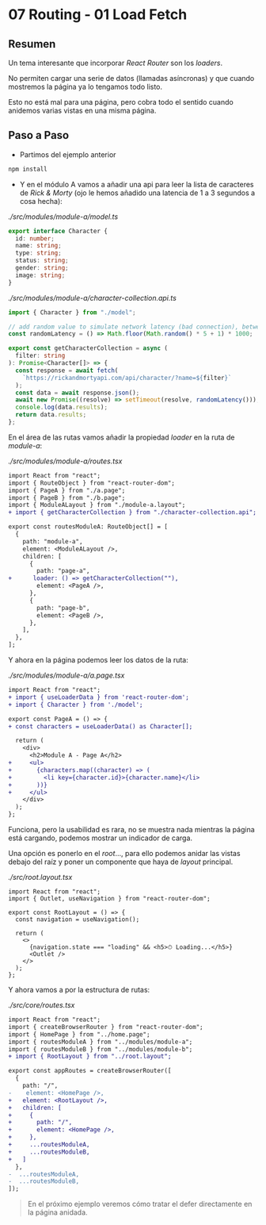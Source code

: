 # 07 Routing - 01 Load Fetch

## Resumen

Un tema interesante que incorporar *React Router* son los *loaders*.

No permiten cargar una serie de datos (llamadas asíncronas) y que cuando mostremos la página ya lo tengamos todo listo.

Esto no está mal para una página, pero cobra todo el sentido cuando anidemos varias vistas en una misma página.

## Paso a Paso

- Partimos del ejemplo anterior

```bash
npm install
```

- Y en el módulo A vamos a añadir una api para leer la lista de caracteres de *Rick & Morty* (ojo le hemos añadido una latencia de 1 a 3 segundos a cosa hecha):

_./src/modules/module-a/model.ts_

```ts
export interface Character {
  id: number;
  name: string;
  type: string;
  status: string;
  gender: string;
  image: string;
}
```

_./src/modules/module-a/character-collection.api.ts_

```ts
import { Character } from "./model";

// add random value to simulate network latency (bad connection), between 1 and 5 seconds
const randomLatency = () => Math.floor(Math.random() * 5 + 1) * 1000;

export const getCharacterCollection = async (
  filter: string
): Promise<Character[]> => {
  const response = await fetch(
    `https://rickandmortyapi.com/api/character/?name=${filter}`
  );
  const data = await response.json();
  await new Promise((resolve) => setTimeout(resolve, randomLatency()));
  console.log(data.results);
  return data.results;
};
```

En el área de las rutas vamos añadir la propiedad _loader_ en la ruta de _module-a_:

_./src/modules/module-a/routes.tsx_

```diff
import React from "react";
import { RouteObject } from "react-router-dom";
import { PageA } from "./a.page";
import { PageB } from "./b.page";
import { ModuleALayout } from "./module-a.layout";
+ import { getCharacterCollection } from "./character-collection.api";

export const routesModuleA: RouteObject[] = [
  {
    path: "module-a",
    element: <ModuleALayout />,
    children: [
      {
        path: "page-a",
+      loader: () => getCharacterCollection(""),
        element: <PageA />,
      },
      {
        path: "page-b",
        element: <PageB />,
      },
    ],
  },
];
```

Y ahora en la página podemos leer los datos de la ruta:

_./src/modules/module-a/a.page.tsx_

```diff
import React from "react";
+ import { useLoaderData } from 'react-router-dom';
+ import { Character } from './model';

export const PageA = () => {
+ const characters = useLoaderData() as Character[];

  return (
    <div>
      <h2>Module A - Page A</h2>
+     <ul>
+       {characters.map((character) => (
+         <li key={character.id}>{character.name}</li>
+       ))}
+     </ul>
    </div>
  );
};
```

Funciona, pero la usabilidad es rara, no se muestra nada mientras la página está cargando, podemos mostrar un indicador de carga.

Una opción es ponerlo en el *root*..., para ello podemos anidar las vistas debajo del raíz y poner un componente que haya de *layout* principal.

_./src/root.layout.tsx_

```tsx
import React from "react";
import { Outlet, useNavigation } from "react-router-dom";

export const RootLayout = () => {
  const navigation = useNavigation();

  return (
    <>
      {navigation.state === "loading" && <h5>⏱ Loading...</h5>}
      <Outlet />
    </>
  );
};
```

Y ahora vamos a por la estructura de rutas:

_./src/core/routes.tsx_

```diff
import React from "react";
import { createBrowserRouter } from "react-router-dom";
import { HomePage } from "../home.page";
import { routesModuleA } from "../modules/module-a";
import { routesModuleB } from "../modules/module-b";
+ import { RootLayout } from "../root.layout";

export const appRoutes = createBrowserRouter([
  {
    path: "/",
-    element: <HomePage />,
+   element: <RootLayout />,
+   children: [
+     {
+       path: "/",
+       element: <HomePage />,
+     },
+     ...routesModuleA,
+     ...routesModuleB,
+   ]
  },
-  ...routesModuleA,
-  ...routesModuleB,
]);
```

> En el próximo ejemplo veremos cómo tratar el defer directamente en la página anidada.
